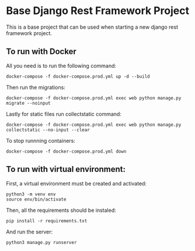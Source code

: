 # Base Django Rest Framework Project

This is a base project that can be used when starting a new django rest framework project.

## To run with Docker
All you need is to run the following command:
```
docker-compose -f docker-compose.prod.yml up -d --build
```

Then run the migrations:
```
docker-compose -f docker-compose.prod.yml exec web python manage.py migrate --noinput
```

Lastly for static files run collectstatic command:
```
docker-compose -f docker-compose.prod.yml exec web python manage.py collectstatic --no-input --clear
```

To stop runnning containers:
```
docker-compose -f docker-compose.prod.yml down
```

## To run with virtual environment:
First, a virtual environment must be created and activated:
```
python3 -m venv env
source env/bin/activate
```

Then, all the requirements should be instaled:
```
pip install -r requirements.txt
```

And run the server:
```
python3 manage.py runserver
```
